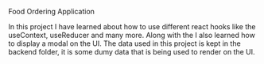 Food Ordering Application

In this project I have learned about how to use different react hooks like the useContext, useReducer and many more. Along with the I also learned how to display a modal on the UI.
The data used in this project is kept in the backend folder, it is some dumy data that is being used to render on the UI.
